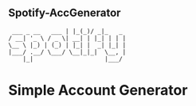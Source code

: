 ## Spotify-AccGenerator

	 ___ _ __   ___ | |_(_)/ _|_   _
	/ __| '_ \ / _ \| __| | |_| | | |
	\__ \ |_) | (_) | |_| |  _| |_| |
	|___/ .__/ \___/ \__|_|_|  \__, |
	    |_|                    |___/

# Simple Account Generator